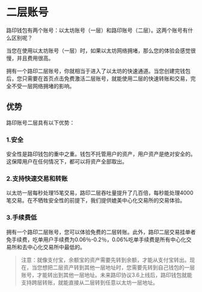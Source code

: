 # 二层账号


路印钱包有两个账号：以太坊账号（一层）和路印账号（二层）。这两个账号有什么区别呢？



>

当您在使用以太坊账号（一层）时，如果以太坊网络拥堵，那么您的体验会感觉很慢，并且费用很高。

>

拥有一个路印二层账号，你就相当于进入了以太坊的快速通道。当您创建完钱包后，您只需要在首页点击免费激活二层账号，就能使用二层的快速转账和交易，完全不受一层网络拥堵的影响。


## 优势
路印账号二层具有以下优势：

### 1.安全

安全性是路印钱包的重中之重。钱包不托管用户的资产，用户资产是绝对安全的。这保障用户在任何情况下，都可以将资产全部取出。

### 2.支持快速交易和转账

以太坊一层每秒处理15笔交易，路印二层吞吐量提升了几百倍，每秒能处理4000笔交易。在不牺牲安全性的前提下，我们提供媲美中心化交易所的交易体验。

### 3.手续费低

拥有一个路印二层账号，您可以体验免费的二层转账。此外，路印二层交易挂单者免手续费，吃单用户手续费为0.06％-0.2％，0.06%吃单手续费是所有中心化交易所和去中心化交易所中最低的。

> 注意：就像支付宝，余额宝的资产需要先转到余额，才能从支付宝转出。现在，当您想把二层资产转到其他一层地址时，您需要先转到自己钱包的一层账号，才能转出到其他一层地址。未来路印协议3.6上线后，路印钱包就能支持跨层转账，就能直接从二层转到任意以太坊一层地址。